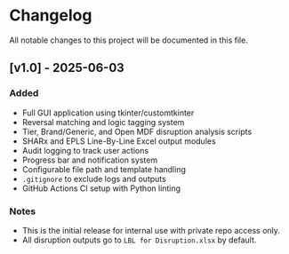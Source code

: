 # Changelog

All notable changes to this project will be documented in this file.

## [v1.0] - 2025-06-03
### Added
- Full GUI application using tkinter/customtkinter
- Reversal matching and logic tagging system
- Tier, Brand/Generic, and Open MDF disruption analysis scripts
- SHARx and EPLS Line-By-Line Excel output modules
- Audit logging to track user actions
- Progress bar and notification system
- Configurable file path and template handling
- `.gitignore` to exclude logs and outputs
- GitHub Actions CI setup with Python linting

### Notes
- This is the initial release for internal use with private repo access only.
- All disruption outputs go to `LBL for Disruption.xlsx` by default.
